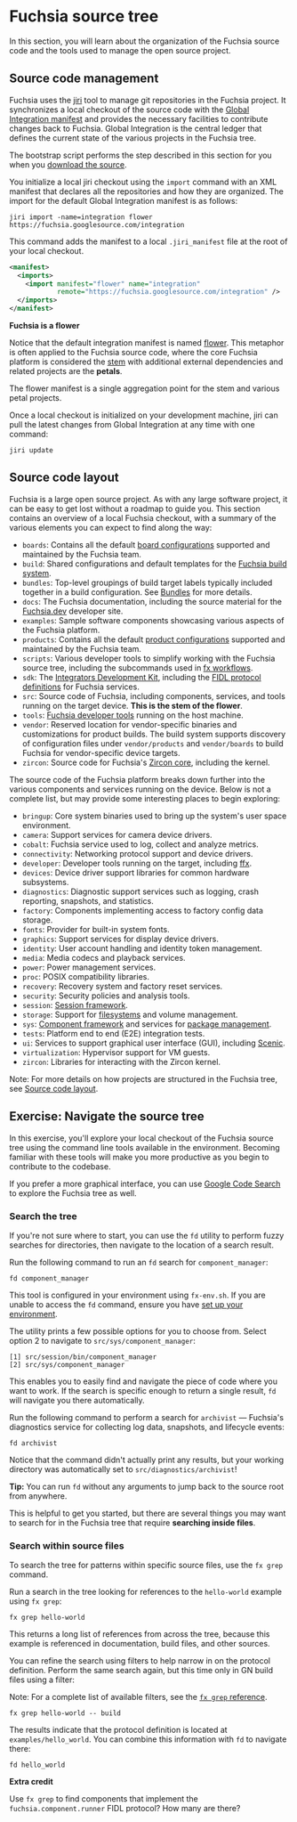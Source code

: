 # Fuchsia source tree

In this section, you will learn about the organization of the Fuchsia source
code and the tools used to manage the open source project.

## Source code management

Fuchsia uses the [jiri](https://fuchsia.googlesource.com/jiri) tool to manage
git repositories in the Fuchsia project. It synchronizes a local checkout of the
source code with the
[Global Integration manifest](https://fuchsia.googlesource.com/integration) and
provides the necessary facilities to contribute changes back to Fuchsia. Global
Integration is the central ledger that defines the current state of the various
projects in the Fuchsia tree.

<aside class="key-point">
The bootstrap script performs the step described in this section for you when
you <a href="/docs/get-started/get_fuchsia_source.md">download the source</a>.
</aside>

You initialize a local jiri checkout using the `import` command with an XML
manifest that declares all the repositories and how they are organized. The
import for the default Global Integration manifest is as follows:


```posix-terminal
jiri import -name=integration flower https://fuchsia.googlesource.com/integration
```

This command adds the manifest to a local `.jiri_manifest` file at the root of
your local checkout.


```xml {:.devsite-disable-click-to-copy}
<manifest>
  <imports>
    <import manifest="flower" name="integration"
            remote="https://fuchsia.googlesource.com/integration" />
  </imports>
</manifest>
```

<aside class="key-point">
  <b>Fuchsia is a flower</b>
  <p>Notice that the default integration manifest is named
  <a href="https://fuchsia.googlesource.com/integration/+/refs/heads/main/flower">flower</a>.
  This metaphor is often applied to the Fuchsia source code, where the core
  Fuchsia platform is considered the
  <a href="https://fuchsia.googlesource.com/integration/+/refs/heads/main/stem">stem</a>
  with additional external dependencies and related projects are the
  <strong>petals</strong>.</p>
  <p>The flower manifest is a single aggregation point for the stem and various
  petal projects.</p>
</aside>

Once a local checkout is initialized on your development machine, jiri can pull
the latest changes from Global Integration at any time with one command:

```posix-terminal
jiri update
```

## Source code layout

Fuchsia is a large open source project. As with any large software project, it
can be easy to get lost without a roadmap to guide you. This section contains
an overview of a local Fuchsia checkout, with a summary of the various elements
you can expect to find along the way:

* `boards`: Contains all the default
  [board configurations](/docs/concepts/build_system/boards_and_products.md)
  supported and maintained by the Fuchsia team.
* `build`: Shared configurations and default templates for the
  [Fuchsia build system](/docs/concepts/build_system/index.md).
* `bundles`: Top-level groupings of build target labels typically included
  together in a build configuration. See
  [Bundles](/docs/concepts/build_system/bundles.md) for more details.
* `docs`: The Fuchsia documentation, including the source material for the
  [Fuchsia.dev](https://fuchsia.dev/) developer site.
* `examples`: Sample software components showcasing various aspects of the
  Fuchsia platform.
* `products`: Contains all the default
  [product configurations](/docs/concepts/build_system/boards_and_products.md)
  supported and maintained by the Fuchsia team.
* `scripts`: Various developer tools to simplify working with the Fuchsia
  source tree, including the subcommands used in
  [fx workflows](/docs/development/build/fx.md).
* `sdk`: The [Integrators Development Kit](/docs/development/idk/README.md),
   including the
  [FIDL protocol definitions](https://fuchsia.dev/reference/fidl/README.md)
  for Fuchsia services.
* `src`: Source code of Fuchsia, including components, services, and tools
  running on the target device. **This is the stem of the flower**.
* `tools`: [Fuchsia developer tools](https://fuchsia.dev/reference/tools/sdk/README.md)
  running on the host machine.
* `vendor`: Reserved location for vendor-specific binaries and customizations
  for product builds. The build system supports discovery of configuration
  files under `vendor/products` and `vendor/boards` to build Fuchsia for
  vendor-specific device targets.
* `zircon`: Source code for Fuchsia's
  [Zircon core](/docs/concepts/kernel/README.md), including the kernel.

The source code of the Fuchsia platform breaks down further into the various
components and services running on the device. Below is not a complete list,
but may provide some interesting places to begin exploring:

* `bringup`: Core system binaries used to bring up the system's user space
  environment.
* `camera`: Support services for camera device drivers.
* `cobalt`: Fuchsia service used to log, collect and analyze metrics.
* `connectivity`: Networking protocol support and device drivers.
* `developer`: Developer tools running on the target, including
  [ffx](/docs/development/tools/ffx/overview.md).
* `devices`: Device driver support libraries for common hardware subsystems.
* `diagnostics`: Diagnostic support services such as logging, crash reporting,
  snapshots, and statistics.
* `factory`: Components implementing access to factory config data storage.
* `fonts`: Provider for built-in system fonts.
* `graphics`: Support services for display device drivers.
* `identity`: User account handling and identity token management.
* `media`: Media codecs and playback services.
* `power`: Power management services.
* `proc`: POSIX compatibility libraries.
* `recovery`: Recovery system and factory reset services.
* `security`: Security policies and analysis tools.
* `session`: [Session framework](/docs/concepts/session/introduction.md).
* `storage`: Support for [filesystems](/docs/concepts/filesystems/filesystems.md)
  and volume management.
* `sys`: [Component framework](/docs/concepts/components/v2/README.md) and
  services for [package management](/docs/concepts/packages/package.md).
* `tests`: Platform end to end (E2E) integration tests.
* `ui`: Services to support graphical user interface (GUI), including
  [Scenic](/docs/concepts/graphics/scenic/README.md).
* `virtualization`: Hypervisor support for VM guests.
* `zircon`: Libraries for interacting with the Zircon kernel.

Note: For more details on how projects are structured in the Fuchsia tree, see
[Source code layout](/docs/concepts/source_code/layout.md).


## Exercise: Navigate the source tree

In this exercise, you'll explore your local checkout of the Fuchsia source tree
using the command line tools available in the environment. Becoming familiar
with these tools will make you more productive as you begin to contribute to the
codebase.

<aside class="key-point">
If you prefer a more graphical interface, you can use
<a href="https://cs.opensource.google/fuchsia">Google Code Search</a> to explore
the Fuchsia tree as well.
</aside>

### Search the tree

If you're not sure where to start, you can use the `fd` utility to perform fuzzy
searches for directories, then navigate to the location of a search result.

Run the following command to run an `fd` search for `component_manager`:


```posix-terminal
fd component_manager
```

<aside class="key-point">
This tool is configured in your environment using <code>fx-env.sh</code>. If you
are unable to access the <code>fd</code> command, ensure you have
<a href="/docs/get-started/get_fuchsia_source.md#set-up-environment-variables">
set up your environment</a>.
</aside>

The utility prints a few possible options for you to choose from. Select option
2 to navigate to `src/sys/component_manager`:

```none {:.devsite-disable-click-to-copy}
[1] src/session/bin/component_manager
[2] src/sys/component_manager

```

This enables you to easily find and navigate the piece of code where you want to
work. If the search is specific enough to return a single result, `fd` will
navigate you there automatically.

Run the following command to perform a search for `archivist` — Fuchsia's
diagnostics service for collecting log data, snapshots, and lifecycle events:

```posix-terminal
fd archivist
```

Notice that the command didn't actually print any results, but your working
directory was automatically set to `src/diagnostics/archivist`!


<aside class="key-point">
  <b>Tip:</b> You can run <code>fd</code> without any arguments to jump back to
  the source root from anywhere.
</aside>

This is helpful to get you started, but there are several things you may want to
search for in the Fuchsia tree that require **searching inside files**.


### Search within source files

To search the tree for patterns within specific source files, use the
`fx grep` command.

Run a search in the tree looking for references to the `hello-world` example
using `fx grep`:

```posix-terminal
fx grep hello-world
```

This returns a long list of references from across the tree, because this
example is referenced in documentation, build files, and other sources.

You can refine the search using filters to help narrow in on the protocol
definition. Perform the same search again, but this time only in GN build files
using a filter:

Note: For a complete list of available filters, see the
[`fx grep` reference](https://fuchsia.dev/reference/tools/fx/cmd/grep).

```posix-terminal
fx grep hello-world -- build
```


The results indicate that the protocol definition is located at
`examples/hello_world`. You can combine this information with `fd` to
navigate there:


```posix-terminal
fd hello_world
```

<aside class="key-point">
  <b>Extra credit</b>
  <p>Use <code>fx grep</code> to find components that implement the
  <code>fuchsia.component.runner</code> FIDL protocol? How many are there?</p>
</aside>
